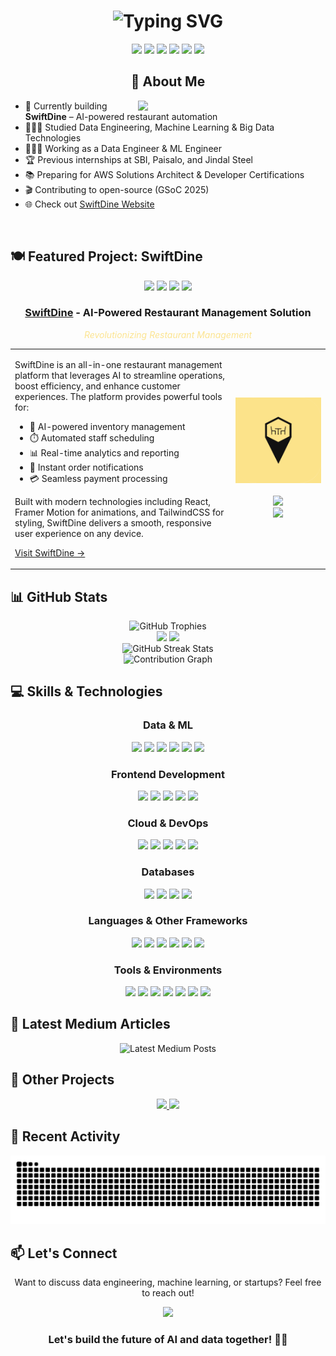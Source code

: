 <h1 align="center">
  <img src="https://readme-typing-svg.herokuapp.com?font=Fira+Code&weight=600&size=40&pause=1000&color=FCE490&center=true&vCenter=true&random=false&width=800&height=100&lines=Hello+World!+I'm+Shubham;Data+Engineer+%26+Entrepreneur;Building+AI-powered+solutions" alt="Typing SVG" />
</h1>

<div align="center">
  <img src="https://komarev.com/ghpvc/?username=TapItNinja&style=for-the-badge&color=blue" />
  <a href="https://www.linkedin.com/in/shaswatshubham/"><img src="https://img.shields.io/badge/LinkedIn-0077B5?style=for-the-badge&logo=linkedin&logoColor=white"></a>
  <a href="mailto:shubham.shaswat2002@gmail.com"><img src="https://img.shields.io/badge/Gmail-D14836?style=for-the-badge&logo=gmail&logoColor=white"></a>
  <a href="https://medium.com/@shubham.shaswat2002"><img src="https://img.shields.io/badge/Medium-12100E?style=for-the-badge&logo=medium&logoColor=white"></a>
  <a href="https://discord.gg/kGuAnU6f"><img src="https://img.shields.io/badge/Discord-7289DA?style=for-the-badge&logo=discord&logoColor=white"></a>
  <a href="https://www.instagram.com/shubham_shaswat02/"><img src="https://img.shields.io/badge/Instagram-E4405F?style=for-the-badge&logo=instagram&logoColor=white"></a>
</div>

<div align="center">
  <h2>🚀 About Me</h2>
  <img align="right" width="300" src="https://raw.githubusercontent.com/abhisheknaiidu/abhisheknaiidu/master/code.gif" />
</div>

- 🛜 Currently building **SwiftDine** – AI-powered restaurant automation
- 👨🏼‍🎓 Studied Data Engineering, Machine Learning & Big Data Technologies
- 👨🏼‍💻 Working as a Data Engineer & ML Engineer
- 🏆 Previous internships at SBI, Paisalo, and Jindal Steel
- 📚 Preparing for AWS Solutions Architect & Developer Certifications
- 🎬 Contributing to open-source (GSoC 2025)
- 🌐 Check out [SwiftDine Website](https://swiftdine.rest)

<br>

## 🍽️ Featured Project: SwiftDine

<div align="center">
  <img src="https://img.shields.io/badge/Status-Live-brightgreen?style=for-the-badge" />
  <img src="https://img.shields.io/badge/Tech-React-61DAFB?style=for-the-badge&logo=react&logoColor=white" />
  <img src="https://img.shields.io/badge/Animations-Framer_Motion-0055FF?style=for-the-badge&logo=framer&logoColor=white" />
  <img src="https://img.shields.io/badge/Styling-TailwindCSS-06B6D4?style=for-the-badge&logo=tailwindcss&logoColor=white" />
</div>

<div align="center">
  <h3><a href="https://swiftdine.rest">SwiftDine</a> - AI-Powered Restaurant Management Solution</h3>
  <p style="color: #FCE490; font-style: italic;">Revolutionizing Restaurant Management</p>
</div>

<table>
  <tr>
    <td width="70%">
      <p>SwiftDine is an all-in-one restaurant management platform that leverages AI to streamline operations, boost efficiency, and enhance customer experiences. The platform provides powerful tools for:</p>
      <ul>
        <li>🧠 AI-powered inventory management</li>
        <li>⏱️ Automated staff scheduling</li>
        <li>📊 Real-time analytics and reporting</li>
        <li>🔔 Instant order notifications</li>
        <li>💳 Seamless payment processing</li>
      </ul>
      <p>Built with modern technologies including React, Framer Motion for animations, and TailwindCSS for styling, SwiftDine delivers a smooth, responsive user experience on any device.</p>
      <p><a href="https://swiftdine.rest">Visit SwiftDine →</a></p>
    </td>
    <td width="30%">
      <div align="center">
        <img src="https://github.com/TapItNinja/tapitninja/blob/main/Untitled%20design%20(1).png" alt="SwiftDine Logo" width="150" />
        <br />
        <br />
        <img src="https://img.shields.io/badge/Web-swiftdine.rest-FCE490?style=flat-square" />
        <br />
        <img src="https://img.shields.io/badge/Theme-Dark-1C1C1C?style=flat-square" />
      </div>
    </td>
  </tr>
</table>


## 📊 GitHub Stats

<div align="center">
  <img src="https://github-profile-trophy.vercel.app/?username=TapItNinja&theme=algolia&row=1&column=6&margin-w=15&margin-h=15" alt="GitHub Trophies" />
</div>

<div align="center">
  <img height="180em" src="https://github-readme-stats.vercel.app/api?username=TapItNinja&show_icons=true&hide_border=true&count_private=true&include_all_commits=true&theme=tokyonight" />
  <img height="180em" src="https://github-readme-stats.vercel.app/api/top-langs/?username=TapItNinja&hide_border=true&layout=compact&theme=tokyonight" />
</div>

<div align="center">
  <img src="https://github-readme-streak-stats.herokuapp.com/?user=TapItNinja&theme=tokyonight&hide_border=true" alt="GitHub Streak Stats" />
</div>

<div align="center">
  <img src="https://github-readme-activity-graph.vercel.app/graph?username=TapItNinja&theme=react-dark&hide_border=true&area=true" alt="Contribution Graph" />
</div>

## 💻 Skills & Technologies

<div align="center">
  <h3>Data & ML</h3>
  <p>
    <img src="https://img.shields.io/badge/Python-3776AB?style=for-the-badge&logo=python&logoColor=white" />
    <img src="https://img.shields.io/badge/TensorFlow-FF6F00?style=for-the-badge&logo=tensorflow&logoColor=white" />
    <img src="https://img.shields.io/badge/PyTorch-EE4C2C?style=for-the-badge&logo=pytorch&logoColor=white" />
    <img src="https://img.shields.io/badge/scikit--learn-F7931E?style=for-the-badge&logo=scikit-learn&logoColor=white" />
    <img src="https://img.shields.io/badge/Pandas-150458?style=for-the-badge&logo=pandas&logoColor=white" />
    <img src="https://img.shields.io/badge/NumPy-013243?style=for-the-badge&logo=numpy&logoColor=white" />
  </p>
  
  <h3>Frontend Development</h3>
  <p>
    <img src="https://img.shields.io/badge/React-61DAFB?style=for-the-badge&logo=react&logoColor=black" />
    <img src="https://img.shields.io/badge/Framer_Motion-0055FF?style=for-the-badge&logo=framer&logoColor=white" />
    <img src="https://img.shields.io/badge/TailwindCSS-06B6D4?style=for-the-badge&logo=tailwindcss&logoColor=white" />
    <img src="https://img.shields.io/badge/JavaScript-F7DF1E?style=for-the-badge&logo=javascript&logoColor=black" />
    <img src="https://img.shields.io/badge/TypeScript-007ACC?style=for-the-badge&logo=typescript&logoColor=white" />
  </p>
  
  <h3>Cloud & DevOps</h3>
  <p>
    <img src="https://img.shields.io/badge/AWS-232F3E?style=for-the-badge&logo=amazon-aws&logoColor=white" />
    <img src="https://img.shields.io/badge/Azure-0089D6?style=for-the-badge&logo=microsoft-azure&logoColor=white" />
    <img src="https://img.shields.io/badge/GCP-4285F4?style=for-the-badge&logo=google-cloud&logoColor=white" />
    <img src="https://img.shields.io/badge/Docker-2496ED?style=for-the-badge&logo=docker&logoColor=white" />
    <img src="https://img.shields.io/badge/Kubernetes-326CE5?style=for-the-badge&logo=kubernetes&logoColor=white" />
  </p>
  
  <h3>Databases</h3>
  <p>
    <img src="https://img.shields.io/badge/MongoDB-4EA94B?style=for-the-badge&logo=mongodb&logoColor=white" />
    <img src="https://img.shields.io/badge/PostgreSQL-316192?style=for-the-badge&logo=postgresql&logoColor=white" />
    <img src="https://img.shields.io/badge/MySQL-00000F?style=for-the-badge&logo=mysql&logoColor=white" />
    <img src="https://img.shields.io/badge/Neo4j-008CC1?style=for-the-badge&logo=neo4j&logoColor=white" />
  </p>
  
  <h3>Languages & Other Frameworks</h3>
  <p>
    <img src="https://img.shields.io/badge/C++-00599C?style=for-the-badge&logo=c%2B%2B&logoColor=white" />
    <img src="https://img.shields.io/badge/Java-ED8B00?style=for-the-badge&logo=openjdk&logoColor=white" />
    <img src="https://img.shields.io/badge/Swift-FA7343?style=for-the-badge&logo=swift&logoColor=white" />
    <img src="https://img.shields.io/badge/Node.js-339933?style=for-the-badge&logo=nodedotjs&logoColor=white" />
    <img src="https://img.shields.io/badge/Flask-000000?style=for-the-badge&logo=flask&logoColor=white" />
    <img src="https://img.shields.io/badge/Three.js-black?style=for-the-badge&logo=three.js&logoColor=white" />
  </p>
  
  <h3>Tools & Environments</h3>
  <p>
    <img src="https://img.shields.io/badge/VSCode-007ACC?style=for-the-badge&logo=visual-studio-code&logoColor=white" />
    <img src="https://img.shields.io/badge/PyCharm-000000?style=for-the-badge&logo=pycharm&logoColor=white" />
    <img src="https://img.shields.io/badge/Xcode-147EFB?style=for-the-badge&logo=xcode&logoColor=white" />
    <img src="https://img.shields.io/badge/Anaconda-44A833?style=for-the-badge&logo=anaconda&logoColor=white" />
    <img src="https://img.shields.io/badge/GitHub-100000?style=for-the-badge&logo=github&logoColor=white" />
    <img src="https://img.shields.io/badge/Figma-F24E1E?style=for-the-badge&logo=figma&logoColor=white" />
    <img src="https://img.shields.io/badge/Adobe_XD-FF61F6?style=for-the-badge&logo=adobe-xd&logoColor=white" />
  </p>
</div>

## 📝 Latest Medium Articles
<div align="center">
  <img src="https://github-read-medium-git-main.pahlevikun.vercel.app/latest?limit=4&username=@shubham.shaswat2002&theme=tokyonight" alt="Latest Medium Posts" />
</div>

## 🌟 Other Projects

<div align="center">
  <a href="https://github.com/TapItNinja/data-analytics-portfolio">
    <img src="https://github-readme-stats.vercel.app/api/pin/?username=TapItNinja&repo=data-analytics-portfolio&theme=tokyonight" />
  </a>
  <a href="https://github.com/TapItNinja/machine-learning-models">
    <img src="https://github-readme-stats.vercel.app/api/pin/?username=TapItNinja&repo=machine-learning-models&theme=tokyonight" />
  </a>
</div>

## 🔄 Recent Activity
<!--START_SECTION:activity-->
<!--END_SECTION:activity-->

<div align="center">
  <img src="https://raw.githubusercontent.com/TapItNinja/TapItNinja/output/snake.svg" alt="Snake animation" />
</div>

## 📫 Let's Connect

<div align="center">
  <p>Want to discuss data engineering, machine learning, or startups? Feel free to reach out!</p>
  <a href="https://www.linkedin.com/in/shaswatshubham/"><img src="https://img.shields.io/badge/Let's_connect_on_LinkedIn-0077B5?style=for-the-badge&logo=linkedin&logoColor=white"></a>
</div>

<div align="center">
  <h3>Let's build the future of AI and data together! 🚀🔥</h3>
</div>
